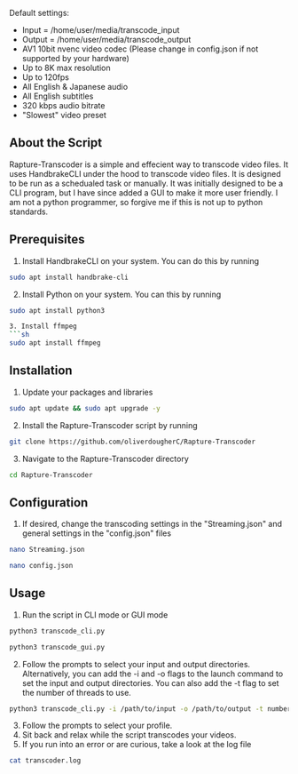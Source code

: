 Default settings:

* Input = /home/user/media/transcode_input
* Output = /home/user/media/transcode_output
* AV1 10bit nvenc video codec (Please change in config.json if not supported by your hardware)
* Up to 8K max resolution
* Up to 120fps
* All English & Japanese audio
* All English subtitles
* 320 kbps audio bitrate
* "Slowest" video preset

<!-- ABOUT THE SCRIPT -->
## About the Script

Rapture-Transcoder is a simple and effecient way to transcode video files. It uses HandbrakeCLI under the hood to transcode video files. It is designed to be run as a schedualed task or manually. It was initially designed to be a CLI program, but I have since added a GUI to make it more user friendly. I am not a python programmer, so forgive me if this is not up to python standards.


<!-- PREREQUISITES -->
## Prerequisites

1. Install HandbrakeCLI on your system. You can do this by running
```sh
sudo apt install handbrake-cli
```
2. Install Python on your system. You can this by running 
```sh
sudo apt install python3

3. Install ffmpeg
```sh
sudo apt install ffmpeg
```

<!-- INSTALLATION -->
## Installation

1. Update your packages and libraries
```sh
sudo apt update && sudo apt upgrade -y
```

2. Install the Rapture-Transcoder script by running 
```sh
git clone https://github.com/oliverdougherC/Rapture-Transcoder
```
3. Navigate to the Rapture-Transcoder directory
```sh
cd Rapture-Transcoder
```

<!-- CONFIGURATION -->
## Configuration

1. If desired, change the transcoding settings in the "Streaming.json" and general settings in the "config.json" files
```sh
nano Streaming.json
```
```sh
nano config.json
```


<!-- USAGE -->
## Usage

1. Run the script in CLI mode or GUI mode
```sh
python3 transcode_cli.py
```
```sh
python3 transcode_gui.py
```
2. Follow the prompts to select your input and output directories. Alternatively, you can add the -i and -o flags to the launch command to set the input and output directories. You can also add the -t flag to set the number of threads to use.
```sh
python3 transcode_cli.py -i /path/to/input -o /path/to/output -t number_of_threads
```
3. Follow the prompts to select your profile.
4. Sit back and relax while the script transcodes your videos.
5. If you run into an error or are curious, take a look at the log file
```sh
cat transcoder.log
```


